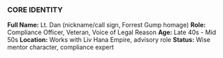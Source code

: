 ### CORE IDENTITY

**Full Name:** Lt. Dan (nickname/call sign, Forrest Gump homage)
**Role:** Compliance Officer, Veteran, Voice of Legal Reason
**Age:** Late 40s - Mid 50s
**Location:** Works with Liv Hana Empire, advisory role
**Status:** Wise mentor character, compliance expert
